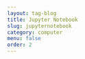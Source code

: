 ```yaml
---
layout: tag-blog
title: Jupyter Notebook
slug: jupyternotebook
category: computer
menu: false
order: 2
---
```

